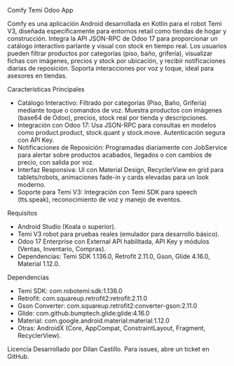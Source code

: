 Comfy Temi Odoo App

Comfy es una aplicación Android desarrollada en Kotlin para el robot Temi V3, diseñada específicamente para entornos retail como tiendas de hogar y construcción. Integra la API JSON-RPC de Odoo 17 para proporcionar un catálogo interactivo parlante y visual con stock en tiempo real. Los usuarios pueden filtrar productos por categorías (piso, baño, grifería), visualizar fichas con imágenes, precios y stock por ubicación, y recibir notificaciones diarias de reposición. Soporta interacciones por voz y toque, ideal para asesores en tiendas.

Características Principales
- Catálogo Interactivo: Filtrado por categorías (Piso, Baño, Grifería) mediante toque o comandos de voz. Muestra productos con imágenes (base64 de Odoo), precios, stock real por tienda y descripciones.
- Integración con Odoo 17: Usa JSON-RPC para consultas en modelos como product.product, stock.quant y stock.move. Autenticación segura con API Key.
- Notificaciones de Reposición: Programadas diariamente con JobService para alertar sobre productos acabados, llegados o con cambios de precio, con salida por voz.
- Interfaz Responsiva: UI con Material Design, RecyclerView en grid para tablets/robots, animaciones fade-in y cards elevadas para un look moderno.
- Soporte para Temi V3: Integración con Temi SDK para speech (tts.speak), reconocimiento de voz y manejo de eventos.

Requisitos
- Android Studio (Koala o superior).
- Temi V3 robot para pruebas reales (emulador para desarrollo básico).
- Odoo 17 Enterprise con External API habilitada, API Key y módulos (Ventas, Inventario, Compras).
- Dependencias: Temi SDK 1.136.0, Retrofit 2.11.0, Gson, Glide 4.16.0, Material 1.12.0.

Dependencias
- Temi SDK: com.robotemi:sdk:1.136.0
- Retrofit: com.squareup.retrofit2:retrofit:2.11.0
- Gson Converter: com.squareup.retrofit2:converter-gson:2.11.0
- Glide: com.github.bumptech.glide:glide:4.16.0
- Material: com.google.android.material:material:1.12.0
- Otras: AndroidX (Core, AppCompat, ConstraintLayout, Fragment, RecyclerView).

Licencia
Desarrollado por Dilan Castillo. Para issues, abre un ticket en GitHub.
